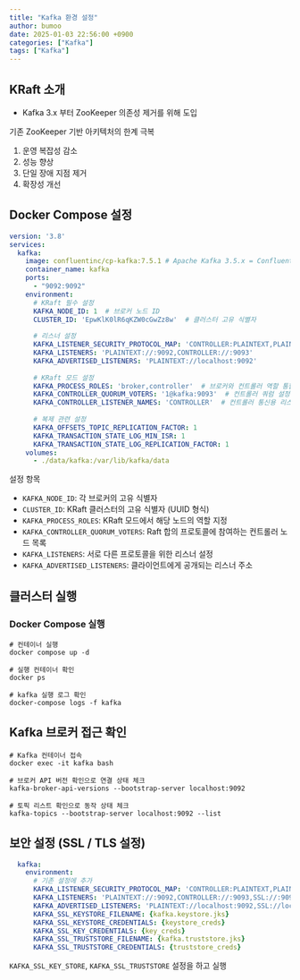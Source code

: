 ```yaml
---
title: "Kafka 환경 설정"
author: bumoo
date: 2025-01-03 22:56:00 +0900
categories: ["Kafka"]
tags: ["Kafka"]
---
```


## KRaft 소개
- Kafka 3.x 부터 ZooKeeper 의존성 제거를 위해 도입

기존 ZooKeeper 기반 아키텍처의 한계 극복
1. 운영 복잡성 감소
2. 성능 향상
3. 단일 장애 지점 제거
4. 확장성 개선

## Docker Compose 설정

```yaml
version: '3.8'
services:
  kafka:
    image: confluentinc/cp-kafka:7.5.1 # Apache Kafka 3.5.x = Confluent Platform 7.5.x
    container_name: kafka
    ports:
      - "9092:9092"
    environment:
      # KRaft 필수 설정
      KAFKA_NODE_ID: 1  # 브로커 노드 ID
      CLUSTER_ID: 'EpwKlK0lR6qKZW0cGwZz8w'  # 클러스터 고유 식별자
      
      # 리스너 설정
      KAFKA_LISTENER_SECURITY_PROTOCOL_MAP: 'CONTROLLER:PLAINTEXT,PLAINTEXT:PLAINTEXT'
      KAFKA_LISTENERS: 'PLAINTEXT://:9092,CONTROLLER://:9093'
      KAFKA_ADVERTISED_LISTENERS: 'PLAINTEXT://localhost:9092'
      
      # KRaft 모드 설정
      KAFKA_PROCESS_ROLES: 'broker,controller'  # 브로커와 컨트롤러 역할 통합
      KAFKA_CONTROLLER_QUORUM_VOTERS: '1@kafka:9093'  # 컨트롤러 쿼럼 설정
      KAFKA_CONTROLLER_LISTENER_NAMES: 'CONTROLLER'  # 컨트롤러 통신용 리스너
      
      # 복제 관련 설정
      KAFKA_OFFSETS_TOPIC_REPLICATION_FACTOR: 1
      KAFKA_TRANSACTION_STATE_LOG_MIN_ISR: 1 
      KAFKA_TRANSACTION_STATE_LOG_REPLICATION_FACTOR: 1
    volumes:
      - ./data/kafka:/var/lib/kafka/data
```

설정 항목
- `KAFKA_NODE_ID`: 각 브로커의 고유 식별자
- `CLUSTER_ID`: KRaft 클러스터의 고유 식별자 (UUID 형식)
- `KAFKA_PROCESS_ROLES`: KRaft 모드에서 해당 노드의 역할 지정
- `KAFKA_CONTROLLER_QUORUM_VOTERS`: Raft 합의 프로토콜에 참여하는 컨트롤러 노드 목록
- `KAFKA_LISTENERS`: 서로 다른 프로토콜을 위한 리스너 설정
- `KAFKA_ADVERTISED_LISTENERS`: 클라이언트에게 공개되는 리스너 주소

## 클러스터 실행

### Docker Compose 실행

```shell
# 컨테이너 실행
docker compose up -d

# 실행 컨테이너 확인
docker ps

# kafka 실행 로그 확인
docker-compose logs -f kafka
```

## Kafka 브로커 접근 확인

```shell
# Kafka 컨테이너 접속
docker exec -it kafka bash

# 브로커 API 버전 확인으로 연결 상태 체크
kafka-broker-api-versions --bootstrap-server localhost:9092

# 토픽 리스트 확인으로 동작 상태 체크
kafka-topics --bootstrap-server localhost:9092 --list
```

## 보안 설정 (SSL / TLS 설정)

```yaml
  kafka:
    environment:
      # 기존 설정에 추가
      KAFKA_LISTENER_SECURITY_PROTOCOL_MAP: 'CONTROLLER:PLAINTEXT,PLAINTEXT:PLAINTEXT,SSL:SSL'
      KAFKA_LISTENERS: 'PLAINTEXT://:9092,CONTROLLER://:9093,SSL://:9094'
      KAFKA_ADVERTISED_LISTENERS: 'PLAINTEXT://localhost:9092,SSL://localhost:9094'
      KAFKA_SSL_KEYSTORE_FILENAME: {kafka.keystore.jks}
      KAFKA_SSL_KEYSTORE_CREDENTIALS: {keystore_creds}
      KAFKA_SSL_KEY_CREDENTIALS: {key_creds}
      KAFKA_SSL_TRUSTSTORE_FILENAME: {kafka.truststore.jks}
      KAFKA_SSL_TRUSTSTORE_CREDENTIALS: {truststore_creds}
```

`KAFKA_SSL_KEY_STORE`, `KAFKA_SSL_TRUSTSTORE` 설정을 하고 실행
